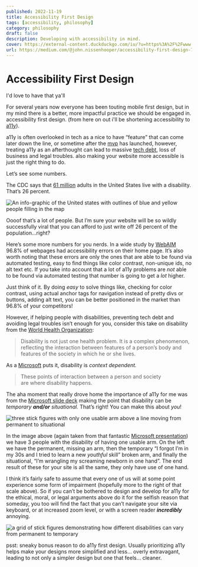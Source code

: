 ```yaml
---
published: 2022-11-19
title: Accessibility First Design
tags: [accessibility, philosophy]
category: philosophy
draft: false
description: Developing with accessibility in mind.
cover: https://external-content.duckduckgo.com/iu/?u=https%3A%2F%2Fwww.learningforjustice.org%2Fsites%2Fdefault%2Ffiles%2Fstyles%2Ftw_fb%2Fpublic%2F2021-09%2FLFJ1-Curb-Cutting-Effect-spot2-Kailey-Whitman-Hero-1800x1080-09142021.png%3Fh%3D4f4378cb%26itok%3DcH6qOhN4&f=1&nofb=1&ipt=4ae6d3b68026c801a3c6983223bae1c3e861a3292ff8aca7b25da97bec13a34a&ipo=images
url: https://medium.com/@john.nissenhooper/accessibility-first-design-71557b637608
---
```


# Accessibility First Design

I'd love to have that ya'll

For several years now everyone has been touting mobile first design, but in my mind there is a
better, more impactful practice we should be engaged in. accessibility first design. (from here on
out i'll be shortening accessibility to
[a11y](https://www.a11yproject.com/posts/a11y-and-other-numeronyms/)).

a11y is often overlooked in tech as a nice to have “feature” that can come later down the line, or
sometime after the [mvp](https://www.hwca.com/accountants-london/opinion/mvp-stage-tech-startup/)
has launched, however, treating a11y as an afterthought can lead to massive [tech
debt](https://www.productplan.com/glossary/technical-debt/), loss of business and legal troubles.
also making your website more accessible is just the right thing to do.

Let’s see some numbers.

The CDC says that [61
million](https://www.cdc.gov/ncbddd/disabilityandhealth/infographic-disability-impacts-all.html)
adults in the United States live with a disability. That’s 26 percent.

![An info-graphic of the United states with outlines of blue and yellow people filling in the
map](https://miro.medium.com/v2/resize:fit:1400/1*MolxD3BbtpkFXpjNB0gwnQ.png)

Oooof that’s a lot of people. But I’m sure your website will be so wildly successfully viral that
you can afford to just write off 26 percent of the population…right?

Here’s some more numbers for you nerds. In a wide study by
[WebAIM](https://webaim.org/projects/million/) 96.8% of webpages had accessibility errors on their
home page. It’s also worth noting that these errors are only the ones that are able to be found via
automated testing, easy to find things like color contrast, non-unique ids, no alt text etc. If you
take into account that a lot of a11y problems are _not_ able to be found via automated testing that
number is going to get a _lot_ higher.

Just think of it. By doing _easy_ to solve things like, checking for color contrast, using actual
anchor tags for navigation instead of pretty divs or buttons, adding alt text, you can be better
positioned in the market than 96.8% of your competitors!

However, if helping people with disabilities, preventing tech debt and avoiding legal troubles isn’t
enough for you, consider this take on disability from the [World Health
Organization](https://www.afro.who.int/health-topics/disabilities):

> Disability is not just one health problem. It is a complex phenomenon, reflecting the interaction
> between features of a person’s body and features of the society in which he or she lives.

As a
[Microsoft](https://scope.bccampus.ca/pluginfile.php/52293/block_html/content/MS-InclusiveDesignToolkit.pdf)
puts it, disability is _context dependent._

> These points of interaction between a person and society  
> are where disability happens.

The aha moment that really drove home the importance of a11y for me was from the [Microsoft slide
deck](https://www.productplan.com/glossary/technical-debt/) making the point that disability can be
_temporary_ **_and/or_** _situational._ That’s right! You can make this about _you_!

![three stick figures with only one usable arm above a line moving from permanent to situational](
https://miro.medium.com/v2/resize:fit:1400/1*_5OLTg6LM3AioqAq5zOtpA.png )

In the image above (again taken from that fantastic [Microsoft
presentation](https://www.productplan.com/glossary/technical-debt/)) we have 3 people with the
disability of having one usable arm. On the left we have the permanent, missing an arm, then the
temporary “I forgot I’m in my 30s and I tried to learn a new _youthful_ skill” broken arm, and
finally the situational, “I’m wrangling my screaming newborn in one hand”. The end result of these
for your site is all the same, they only have use of one hand.

I think it’s fairly safe to assume that every one of us will at some point experience some form of
impairment (hopefully more to the right of that scale above). So if you can’t be bothered to design
and develop for a11y for the ethical, moral, or legal arguments above do it for the selfish reason
that someday, you too will find the fact that you can’t navigate your site via keyboard, or at
increased zoom level, or with a screen reader **_incredibly_** annoying.

![a grid of stick figures demonstrating how different disabilities can vary from permanent to
temporary](https://miro.medium.com/v2/resize:fit:1400/1*jRa5H4h6KwSezwkCxB2p8Q.png)

psst: sneaky bonus reason to do a11y first design. Usually prioritizing a11y helps make your designs
more simplified and less… overly extravagant, leading to not only a simpler design but one that
feels… cleaner.
